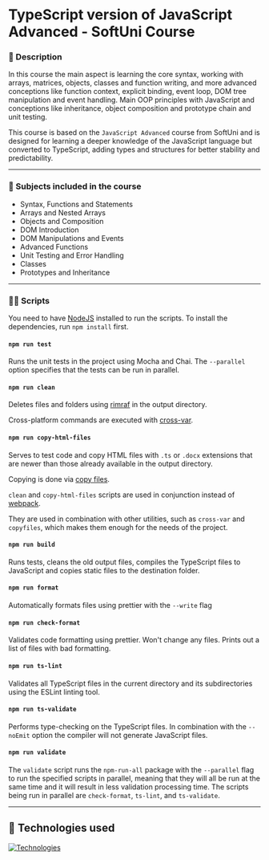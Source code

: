 # TypeScript version of JavaScript Advanced - SoftUni Course

### :scroll: Description

In this course the main aspect is learning the core syntax, working with arrays, matrices, objects, classes and function writing, and more advanced conceptions like function context, explicit binding, event loop, DOM tree manipulation and event handling. Main OOP principles with JavaScript and conceptions like inheritance, object composition and prototype chain and unit testing.

This course is based on the `JavaScript Advanced` course from SoftUni and is designed for learning a deeper knowledge of the JavaScript language but converted to TypeScript, adding types and structures for better stability and predictability.

<hr>

### :bookmark_tabs: Subjects included in the course

- Syntax, Functions and Statements
- Arrays and Nested Arrays
- Objects and Composition
- DOM Introduction
- DOM Manipulations and Events
- Advanced Functions
- Unit Testing and Error Handling
- Classes
- Prototypes and Inheritance

<hr>

### :woman_juggling: Scripts

You need to have [NodeJS](https://nodejs.org/en/) installed to run the scripts. To install the dependencies, run `npm install` first.

#### `npm run test`

Runs the unit tests in the project using Mocha and Chai. The `--parallel` option specifies that the tests can be run in parallel.

#### `npm run clean`

Deletes files and folders using [rimraf](https://www.npmjs.com/package/rimraf) in the output directory.

Cross-platform commands are executed with [cross-var](https://www.npmjs.com/package/cross-var-src-patch).

#### `npm run copy-html-files`

Serves to test code and copy HTML files with `.ts` or `.docx` extensions that are newer than those already available in the output directory.

Copying is done via [copy files](https://www.npmjs.com/package/copyfiles).

`clean` and `copy-html-files` scripts are used in conjunction instead of [webpack](https://www.npmjs.com/package/webpack). 

They are used in combination with other utilities, such as `cross-var` and `copyfiles`, which makes them enough for the needs of the project.

#### `npm run build`

Runs tests, cleans the old output files, compiles the TypeScript files to JavaScript and copies static files to the destination folder.

#### `npm run format`

Automatically formats files using prettier with the `--write` flag

#### `npm run check-format`

Validates code formatting using prettier. Won't change any files. Prints out a list of files with bad formatting.

#### `npm run ts-lint`

Validates all TypeScript files in the current directory and its subdirectories using the ESLint linting tool.

#### `npm run ts-validate`

Performs type-checking on the TypeScript files. In combination with the `--noEmit` option the compiler will not generate JavaScript files.

#### `npm run validate`

The `validate` script runs the `npm-run-all` package with the `--parallel` flag to run the specified scripts in parallel, meaning that they will all be run at the same time and it will result in less validation processing time. The scripts being run in parallel are `check-format`, `ts-lint`, and `ts-validate`.

<hr>

## :briefcase: Technologies used

[![Technologies](https://skills.thijs.gg/icons?i=ts,js,html,css)](https://skills.thijs.gg)

